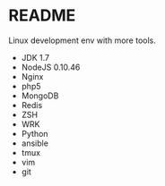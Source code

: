 # README

Linux development env with more tools.

- JDK 1.7
- NodeJS 0.10.46
- Nginx
- php5
- MongoDB
- Redis
- ZSH
- WRK
- Python
- ansible
- tmux
- vim
- git
